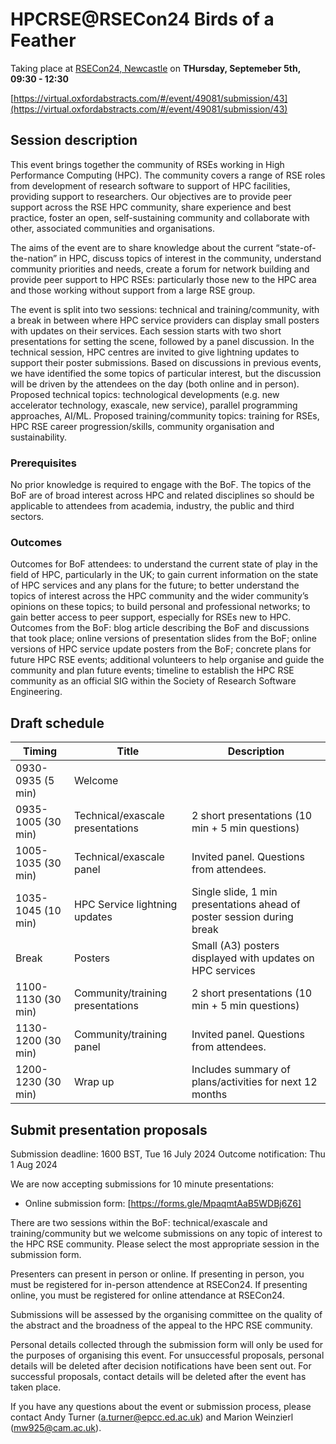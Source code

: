 # HPCRSE@RSECon24 Birds of a Feather

Taking place at [RSECon24, Newcastle](https://rsecon24.society-rse.org/) on **THursday, Septemeber 5th, 09:30 - 12:30**

[https://virtual.oxfordabstracts.com/#/event/49081/submission/43](https://virtual.oxfordabstracts.com/#/event/49081/submission/43)

## Session description

This event brings together the community of RSEs working in High Performance Computing (HPC). The community covers a range of RSE roles from development of research software to support of HPC facilities, providing support to researchers. Our objectives are to provide peer support across the RSE HPC community, share experience and best practice, foster an open, self-sustaining community and collaborate with other, associated communities and organisations.

The aims of the event are to share knowledge about the current “state-of-the-nation” in HPC, discuss topics of interest in the community, understand community priorities and needs, create a forum for network building and provide peer support to HPC RSEs: particularly those new to the HPC area and those working without support from a large RSE group.

The event is split into two sessions: technical and training/community, with a break in between where HPC service providers can display small posters with updates on their services. Each session starts with two short presentations for setting the scene, followed by a panel discussion. In the technical session, HPC centres are invited to give lightning updates to support their poster submissions. Based on discussions in previous events, we have identified the some topics of particular interest, but the discussion will be driven by the attendees on the day (both online and in person). Proposed technical topics: technological developments (e.g. new accelerator technology, exascale, new service), parallel programming approaches, AI/ML. Proposed training/community topics: training for RSEs, HPC RSE career progression/skills, community organisation and sustainability.

### Prerequisites

No prior knowledge is required to engage with the BoF. The topics of the BoF are of broad interest across HPC and related disciplines so should be applicable to attendees from academia, industry, the public and third sectors.

### Outcomes

Outcomes for BoF attendees: to understand the current state of play in the field of HPC, particularly in the UK; to gain current information on the state of HPC services and any plans for the future; to better understand the topics of interest across the HPC community and the wider community’s opinions on these topics; to build personal and professional networks; to gain better access to peer support, especially for RSEs new to HPC. Outcomes from the BoF: blog article describing the BoF and discussions that took place; online versions of presentation slides from the BoF; online versions of HPC service update posters from the BoF; concrete plans for future HPC RSE events; additional volunteers to help organise and guide the community and plan future events; timeline to establish the HPC RSE community as an official SIG within the Society of Research Software Engineering.

## Draft schedule

|   Timing   |   Title   |   Description   |
| --- | --- | --- |
|   0930-0935 (5 min)   |   Welcome   |     |
|   0935-1005 (30 min)   |   Technical/exascale presentations   |   2 short presentations (10 min + 5 min questions)   |
|   1005-1035 (30 min)   |   Technical/exascale panel   |   Invited panel. Questions from attendees.   |
|   1035-1045 (10 min)   |   HPC Service lightning updates   |   Single slide, 1 min presentations ahead of poster session during break    |
|   Break   |   Posters   |   Small (A3) posters displayed with updates on HPC services   |
|   1100-1130 (30 min)   |   Community/training presentations   |   2 short presentations (10 min + 5 min questions)   |
|   1130-1200 (30 min)   |   Community/training panel   |   Invited panel. Questions from attendees.    |
|   1200-1230 (30 min)   |   Wrap up   |   Includes summary of plans/activities for next 12 months   |

## Submit presentation proposals

Submission deadline: 1600 BST, Tue 16 July 2024
Outcome notification: Thu 1 Aug 2024

We are now accepting submissions for 10 minute presentations:

- Online submission form: [https://forms.gle/MpaqmtAaB5WDBj6Z6]

There are two sessions within the BoF: technical/exascale and training/community but we welcome submissions on any topic of interest to the HPC RSE community. Please select the most appropriate session in the submission form.

Presenters can present in person or online. If presenting in person, you must be registered for in-person attendence at RSECon24. If presenting online, you must be registered for online attendance at RSECon24.

Submissions will be assessed by the organising committee on the quality of the abstract and the broadness of the appeal to the HPC RSE community.

Personal details collected through the submission form will only be used for the purposes of organising this event. For unsuccessful proposals, personal details will be deleted after decision notifications have been sent out. For successful proposals, contact details will be deleted after the event has taken place.

If you have any questions about the event or submission process, please contact Andy Turner (a.turner@epcc.ed.ac.uk) and Marion Weinzierl (mw925@cam.ac.uk).
